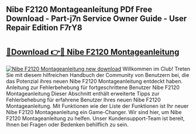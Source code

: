 ## Nibe F2120 Montageanleitung PDf Free Download - Part-j7n Service Owner Guide - User Repair Edition F7rY8

# <h2><a href="http://df8jc0.blite.top/?on=Nibe+F2120+Montageanleitung">🔗Download 👉🔴 Nibe F2120 Montageanleitung</a></h2>

[![Nibe F2120 Montageanleitung new download](https://i.imgur.com/lujVjoI.png)](http://df8jc0.blite.top/?on=Nibe+F2120+Montageanleitung)
Willkommen im Club! Treten Sie mit diesem hilfreichen Handbuch der Community von Benutzern bei, die das Potenzial ihres neuen Nibe F2120 Montageanleitung entdeckt haben. Anleitung zur Fehlerbehebung für fortgeschrittene Benutzer Nibe F2120 Montageanleitung Dieser Abschnitt enthält erweiterte Tipps zur Fehlerbehebung für erfahrene Benutzer Ihres neuen Nibe F2120 Montageanleitung. Mit Funktionen wie der Liste der Funktionen ist Ihr neuer Nibe F2120 Montageanleitung ein Game-Changer. Wir sind hier, um Nibe F2120 Montageanleitung zu helfen. Unser Kundensupport-Team ist bereit, Ihnen bei Fragen oder Bedenken behilflich zu sein.

